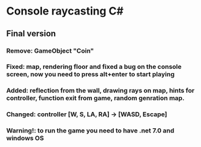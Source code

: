 ﻿# Console raycasting C#
## Final version
### Remove: GameObject "Coin"
### Fixed: map, rendering floor and fixed a bug on the console screen, now you need to press alt+enter to start playing
### Added: reflection from the wall, drawing rays on map, hints for controller, function exit from game, random genration map.
### Changed: controller [W, S, LA, RA] -> [WASD, Escape]

### Warning!: to run the game you need to have .net 7.0 and windows OS